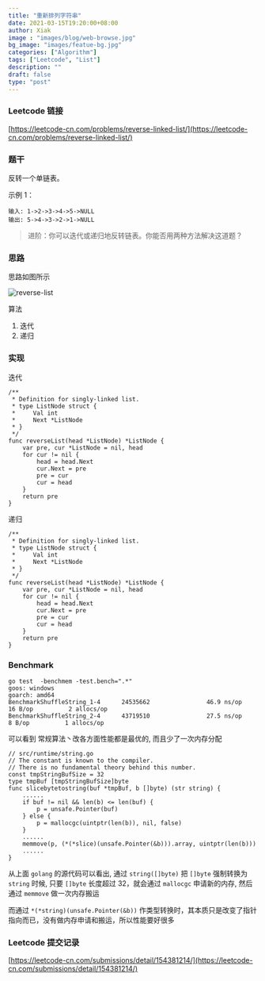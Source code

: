 ```yaml
---
title: "重新排列字符串"
date: 2021-03-15T19:20:00+08:00
author: Xiak
image : "images/blog/web-browse.jpg"
bg_image: "images/featue-bg.jpg"
categories: ["Algorithm"]
tags: ["Leetcode", "List"]
description: ""
draft: false
type: "post"
---
```


### Leetcode 链接

[https://leetcode-cn.com/problems/reverse-linked-list/](https://leetcode-cn.com/problems/reverse-linked-list/)

### 题干
反转一个单链表。

示例 1：

```
输入: 1->2->3->4->5->NULL
输出: 5->4->3->2->1->NULL
```

> 进阶：你可以迭代或递归地反转链表。你能否用两种方法解决这道题？

### 思路

思路如图所示

![reverse-list](/images/algorithm/reverse-list.png)

算法
1. 迭代
2. 递归

### 实现

迭代
```
/**
 * Definition for singly-linked list.
 * type ListNode struct {
 *     Val int
 *     Next *ListNode
 * }
 */
func reverseList(head *ListNode) *ListNode {
    var pre, cur *ListNode = nil, head
    for cur != nil {
        head = head.Next
        cur.Next = pre
        pre = cur
        cur = head
    }
    return pre
}
```

递归
```golang
/**
 * Definition for singly-linked list.
 * type ListNode struct {
 *     Val int
 *     Next *ListNode
 * }
 */
func reverseList(head *ListNode) *ListNode {
    var pre, cur *ListNode = nil, head
    for cur != nil {
        head = head.Next
        cur.Next = pre
        pre = cur
        cur = head
    }
    return pre
}
```

### Benchmark 
```
go test  -benchmem -test.bench=".*"
goos: windows
goarch: amd64
BenchmarkShuffleString_1-4      24535662                46.9 ns/op            16 B/op          2 allocs/op
BenchmarkShuffleString_2-4      43719510                27.5 ns/op             8 B/op          1 allocs/op
```

可以看到 常规算法丶改各方面性能都是最优的, 而且少了一次内存分配
```golang
// src/runtime/string.go
// The constant is known to the compiler.
// There is no fundamental theory behind this number.
const tmpStringBufSize = 32
type tmpBuf [tmpStringBufSize]byte
func slicebytetostring(buf *tmpBuf, b []byte) (str string) {
    ......
    if buf != nil && len(b) <= len(buf) {
        p = unsafe.Pointer(buf)
    } else {
        p = mallocgc(uintptr(len(b)), nil, false)
    }
    ......
    memmove(p, (*(*slice)(unsafe.Pointer(&b))).array, uintptr(len(b)))
    ......
}
```
从上面 `golang` 的源代码可以看出, 通过 `string([]byte)` 把 `[]byte` 强制转换为 `string` 时候, 只要 `[]byte` 长度超过 32，就会通过 `mallocgc` 申请新的内存, 然后通过 `memmove` 做一次内存搬运

而通过 `*(*string)(unsafe.Pointer(&b))` 作类型转换时，其本质只是改变了指针指向而已，没有做内存申请和搬运，所以性能要好很多

### Leetcode 提交记录

[https://leetcode-cn.com/submissions/detail/154381214/](https://leetcode-cn.com/submissions/detail/154381214/)

